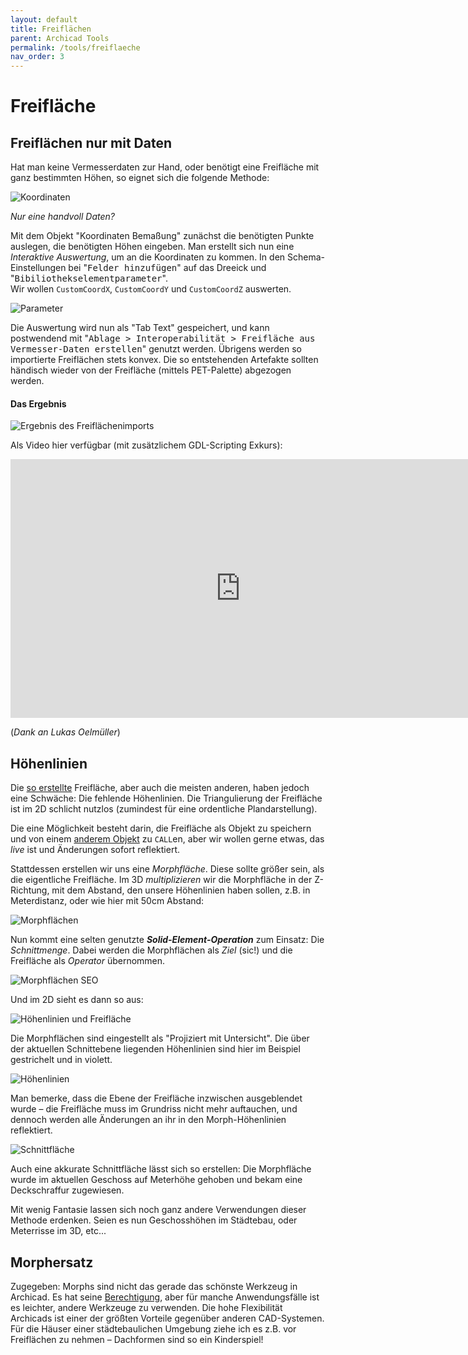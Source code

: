 ```yaml
---
layout: default
title: Freiflächen
parent: Archicad Tools
permalink: /tools/freiflaeche
nav_order: 3
---
```

# Freifläche

## Freiflächen nur mit Daten
Hat man keine Vermesserdaten zur Hand, oder benötigt eine Freifläche mit ganz bestimmten Höhen, so eignet sich die folgende Methode:

![Koordinaten](../img/freifläche-koordinaten.png)

_Nur eine handvoll Daten?_

Mit dem Objekt "Koordinaten Bemaßung" zunächst die benötigten Punkte auslegen, die benötigten Höhen eingeben.
Man erstellt sich nun eine _Interaktive Auswertung_, um an die Koordinaten zu kommen. In den Schema-Einstellungen bei "<samp>Felder hinzufügen</samp>" auf das Dreeick und "<samp>Bibiliothekselementparameter</samp>".  
Wir wollen `CustomCoordX`, `CustomCoordY` und `CustomCoordZ` auswerten.

![Parameter](../img/freifläche-ia-zusätzliche-parameter.png)

<!-- Wer möchte, kann sich auch noch die Element ID dazu ausgeben. Tipp: Die lässt sich mit dem [ID Manager](XXXX) schnell anpassen! -->

Die Auswertung wird nun als "Tab Text" gespeichert, und kann postwendend mit "<samp>Ablage > Interoperabilität > Freifläche aus Vermesser-Daten erstellen</samp>" genutzt werden. Übrigens werden so importierte Freiflächen stets konvex. Die so entstehenden Artefakte sollten händisch wieder von der Freifläche (mittels PET-Palette) abgezogen werden.

#### Das Ergebnis
![Ergebnis des Freiflächenimports](../img/freifläche-nach-import.png)

Als Video hier verfügbar (mit zusätzlichem GDL-Scripting Exkurs):
<iframe width="736" height="414" src="https://www.youtube.com/embed/XXGyqwjdUu4" frameborder="0" allow="accelerometer; autoplay; encrypted-media; gyroscope; picture-in-picture" allowfullscreen></iframe>

(_Dank an Lukas Oelmüller_)


## Höhenlinien
Die [so erstellte](#freiflaechen-nur-mit-daten) Freifläche, aber auch die meisten anderen, haben jedoch eine Schwäche: Die fehlende Höhenlinien. Die Triangulierung der Freifläche ist im 2D schlicht nutzlos (zumindest für eine ordentliche Plandarstellung).

Die eine Möglichkeit besteht darin, die Freifläche als Objekt zu speichern und von einem [anderem Objekt](https://www.archiradar.it/en/3d-objects/membership-objects/archicad/13-contour-maker.html) zu `CALL`en, aber wir wollen gerne etwas, das _live_ ist und Änderungen sofort reflektiert.

Stattdessen erstellen wir uns eine _Morphfläche_. Diese sollte größer sein, als die eigentliche Freifläche. Im 3D _multiplizieren_ wir die Morphfläche in der Z-Richtung, mit dem Abstand, den unsere Höhenlinien haben sollen, z.B. in Meterdistanz, oder wie hier mit 50cm Abstand:

![Morphflächen](../img/freifläche-höhenlinien-morphflächen-3d.png)

Nun kommt eine selten genutzte ***Solid-Element-Operation*** zum Einsatz: Die _Schnittmenge_. Dabei werden die Morphflächen als _Ziel_ (sic!) und die Freifläche als _Operator_ übernommen.
    
![Morphflächen SEO](../img/freifläche-höhenlinien-morp-nach-seo.png)

Und im 2D sieht es dann so aus:

![Höhenlinien und Freifläche](../img/freifläche-höhenlinien-fläche-morphs.png)

Die Morphflächen sind eingestellt als "Projiziert mit Untersicht". Die über der aktuellen Schnittebene liegenden Höhenlinien sind hier im Beispiel gestrichelt und in violett.

![Höhenlinien](../img/freifläche-höhenlinien-final.png)

Man bemerke, dass die Ebene der Freifläche inzwischen ausgeblendet wurde – die Freifläche muss im Grundriss nicht mehr auftauchen, und dennoch werden alle Änderungen an ihr in den Morph-Höhenlinien reflektiert.

![Schnittfläche](../img/freifläche-höhenlinien-mit-schnitt.png)

Auch eine akkurate Schnittfläche lässt sich so erstellen: Die Morphfläche wurde im aktuellen Geschoss auf Meterhöhe gehoben und bekam eine Deckschraffur zugewiesen.

Mit wenig Fantasie lassen sich noch ganz andere Verwendungen dieser Methode erdenken. Seien es nun Geschosshöhen im Städtebau, oder Meterrisse im 3D, etc...


## Morphersatz
Zugegeben: Morphs sind nicht das gerade das schönste Werkzeug in Archicad. Es hat seine [Berechtigung](#höhenlinien), aber für manche Anwendungsfälle ist es leichter, andere Werkzeuge zu verwenden. Die hohe Flexibilität Archicads ist einer der größten Vorteile gegenüber anderen CAD-Systemen.  
Für die Häuser einer städtebaulichen Umgebung ziehe ich es z.B. vor Freiflächen zu nehmen – Dachformen sind so ein Kinderspiel!
